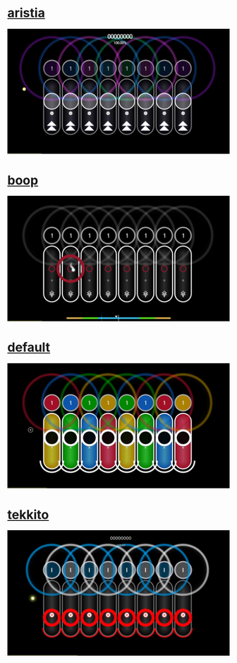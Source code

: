 # [aristia](https://github.com/Prelody/skiny/raw/main/Exports/aristia.osk)
![aristia](Screenshots/aristia.jpg)
# [boop](https://github.com/Prelody/skiny/raw/main/Exports/boop.osk)
![boop](Screenshots/boop.jpg)
# [default](https://github.com/Prelody/skiny/raw/main/Exports/default.osk)
![default](Screenshots/default.jpg)
# [tekkito](https://github.com/Prelody/skiny/raw/main/Exports/tekkito.osk)
![tekkito](Screenshots/tekkito.jpg)

